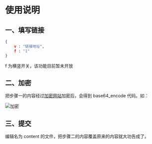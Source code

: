 # 使用说明

## 一、填写链接

```json
{
    v : "链接地址",
    f : "1"
}
```

f 为横竖开关，该功能目前暂未开放

## 二、加密

把步骤一的内容经过[加密网站](http://tools.bm8.com.cn/xxtea/)加密后，会得到 base64_encode 代码。如：

![加密](https://gitee.com/ozoyjc/TestGit/raw/master/xxtea.png)

## 三、提交

编辑名为 content 的文件，把步骤二的内容覆盖原来的内容就大功告成了。

